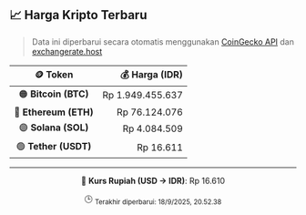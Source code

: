 

<!-- HARGA_KRIPTO -->
## 📈 Harga Kripto Terbaru

> Data ini diperbarui secara otomatis menggunakan [CoinGecko API](https://www.coingecko.com/) dan [exchangerate.host](https://exchangerate.host/)

<div align="center">

| 🪙 Token | 💰 Harga (IDR) |
|:------:|---------------:|
| 🟠 **Bitcoin (BTC)**   | Rp 1.949.455.637 |
| 🔵 **Ethereum (ETH)**  | Rp 76.124.076 |
| 🟣 **Solana (SOL)**    | Rp 4.084.509 |
| 🟢 **Tether (USDT)**   | Rp 16.611 |

---

💱 **Kurs Rupiah (USD → IDR)**: Rp 16.610

🕒 <sub>Terakhir diperbarui: 18/9/2025, 20.52.38</sub>

</div>
<!-- /HARGA_KRIPTO -->